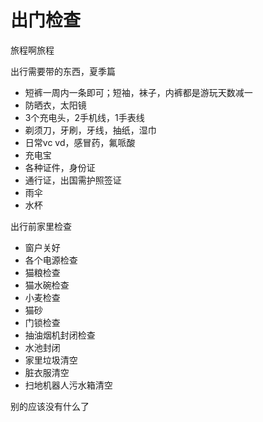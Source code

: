 # 出门检查

旅程啊旅程

出行需要带的东西，夏季篇

- 短裤一周内一条即可；短袖，袜子，内裤都是游玩天数减一
- 防晒衣，太阳镜
- 3个充电头，2手机线，1手表线
- 剃须刀，牙刷，牙线，抽纸，湿巾
- 日常vc vd，感冒药，氟哌酸
- 充电宝
- 各种证件，身份证
- 通行证，出国需护照签证
- 雨伞
- 水杯

出行前家里检查

- 窗户关好
- 各个电源检查
- 猫粮检查
- 猫水碗检查
- 小麦检查
- 猫砂
- 门锁检查
- 抽油烟机封闭检查
- 水池封闭
- 家里垃圾清空
- 脏衣服清空
- 扫地机器人污水箱清空

别的应该没有什么了
